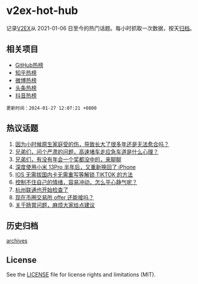 # v2ex-hot-hub

 记录[V2EX](https://www.v2ex.com/)从 2021-01-06 日至今的热门话题。每小时抓取一次数据，按天[归档](archives)。
 
 ## 相关项目

- [GitHub热榜](https://github.com/snaildev/github-hot-hub)
- [知乎热榜](https://github.com/snaildev/zhihu-hot-hub)
- [微博热榜](https://github.com/snaildev/weibo-hot-hub)
- [头条热榜](https://github.com/snaildev/toutiao-hot-hub)
- [抖音热榜](https://github.com/snaildev/douyin-hot-hub)


 `更新时间：2024-01-27 12:07:21 +0800`

## 热议话题

1. [因为小时候原生家庭受的伤，导致长大了很多年还是无法愈合吗？](https://www.v2ex.com/t/1011778)
1. [兄弟们，问个严肃的问题，高速堵车走应急车道是什么心理？](https://www.v2ex.com/t/1011805)
1. [兄弟们，有没有年会一个奖都没中的，来聊聊](https://www.v2ex.com/t/1011843)
1. [深度使用小米 13Pro 半年后，又重新换回了 iPhone](https://www.v2ex.com/t/1011829)
1. [IOS 无需拔国内卡无需重写等解锁 TIKTOK 的方法](https://www.v2ex.com/t/1011762)
1. [控制不住自己的情绪，容易冲动，怎么平心静气呢？](https://www.v2ex.com/t/1011842)
1. [杭州联通也开始检查了](https://www.v2ex.com/t/1011801)
1. [现在币圈交易所 offer 还能接吗？](https://www.v2ex.com/t/1011867)
1. [关于肠胃问题，麻烦大家给点建议](https://www.v2ex.com/t/1011822)

## 历史归档

[archives](archives)

## License

See the [LICENSE](LICENSE) file for license rights and limitations (MIT).
